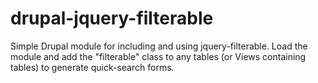 drupal-jquery-filterable
========================

Simple Drupal module for including and using jquery-filterable. Load the module and add the "filterable" class to any tables (or Views containing tables) to generate quick-search forms.
